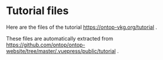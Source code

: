 # Tutorial files

Here are the files of the tutorial https://ontop-vkg.org/tutorial .

These files are automatically extracted from https://github.com/ontop/ontop-website/tree/master/.vuepress/public/tutorial .
